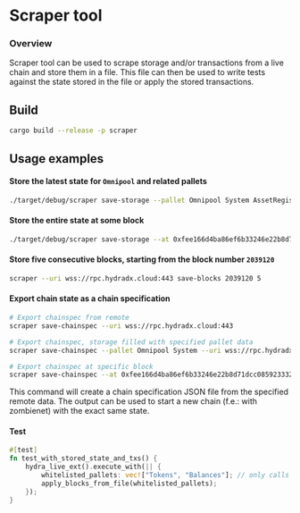 # Scraper tool

### Overview

Scraper tool can be used to scrape storage and/or transactions from a live chain and store them in a file.
This file can then be used to write tests against the state stored in the file or apply the stored transactions.

## Build

```bash
cargo build --release -p scraper
```

## Usage examples

#### Store the latest state for `Omnipool` and related pallets

```bash
./target/debug/scraper save-storage --pallet Omnipool System AssetRegistry Balances Tokens --uri wss://rpc.hydradx.cloud:443
```

#### Store the entire state at some block

```bash
./target/debug/scraper save-storage --at 0xfee166d4ba86ef6b33246e22b8d71dcc085923332849c4bc96e618361ba7f446 --uri wss://rpc.hydradx.cloud:443
```

#### Store five consecutive blocks, starting from the block number `2039120`

```bash
scraper --uri wss://rpc.hydradx.cloud:443 save-blocks 2039120 5
```

#### Export chain state as a chain specification

```bash
# Export chainspec from remote
scraper save-chainspec --uri wss://rpc.hydradx.cloud:443

# Export chainspec, storage filled with specified pallet data
scraper save-chainspec --pallet Omnipool System --uri wss://rpc.hydradx.cloud:443

# Export chainspec at specific block
scraper save-chainspec --at 0xfee166d4ba86ef6b33246e22b8d71dcc085923332849c4bc96e618361ba7f446 --uri wss://rpc.hydradx.cloud:443
```

This command will create a chain specification JSON file from the specified remote data. The output can be used to start
a new chain (f.e.: with zombienet) with the exact same state.

#### Test

```rust
#[test]
fn test_with_stored_state_and_txs() {
    hydra_live_ext().execute_with(|| {
        whitelisted_pallets: vec!["Tokens", "Balances"]; // only calls from the Tokens and Balances pallets will be applied
        apply_blocks_from_file(whitelisted_pallets);
    });
}
```